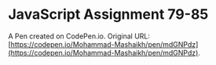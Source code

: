 # JavaScript Assignment 79-85

A Pen created on CodePen.io. Original URL: [https://codepen.io/Mohammad-Mashaikh/pen/mdGNPdz](https://codepen.io/Mohammad-Mashaikh/pen/mdGNPdz).

